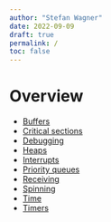 ```yaml
---
author: "Stefan Wagner"
date: 2022-09-09
draft: true
permalink: /
toc: false
---
```


# Overview

- [Buffers](buffers.md)
- [Critical sections](critical-sections.md)
- [Debugging](debugging.md)
- [Heaps](heaps.md)
- [Interrupts](interrupts.md)
- [Priority queues](priority-queues.md)
- [Receiving](receiving.md)
- [Spinning](spinning.md)
- [Time](time.md)
- [Timers](timers.md)

<!--

- what is the ao framework?
- what are its features?
- what have i used it for?
- license
- strict separation (platform-agnostic vs. platform-specific)
- no build system, source code only.
- port targeting PIC32, XC32
- focus on RTOS concepts

-->
